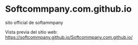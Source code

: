 # Softcommpany.com.github.io
sito official de softammpany

Vista previa del sitio web: https://softcommpany.github.io/Softcommpany.com.github.io/

